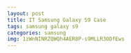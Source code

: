 ```yaml
---
layout: post
title: IT Samsung Galaxy S9 Case
tags: samsung galaxy s9
categories: samsung
img: 1zWnNINRZQWQh4AER8P-s9MLLR30DfEws
---
```

